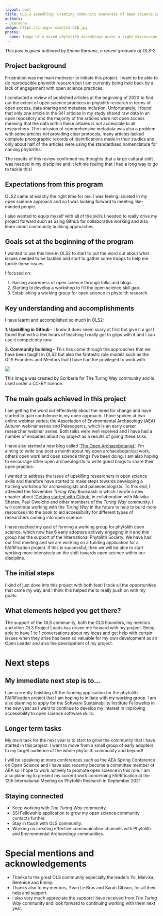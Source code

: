 ```yaml
---
layout: post
title: OLS-2 speedblog: Creating community awareness of open science in phytolith research
authors:
- EKaroune
image: https://i.imgur.com/CsmrC1B.jpg
photos:
  name: Image of a mixed phytolith assemblage under a light microscope.
---
```


_This post is guest authored by Emma Karoune, a recent graduate of OLS-2._ 

## Project background
Frustration was my main motivator to initiate this project. I want to be able to do reproducible phytolith research but I am currently being held back by a lack of engagement with open science practices.

I conducted a review of published articles at the beginning of 2020 to find out the extent of open science practices in phytolith research in terms of open access, data sharing and metadata inclusion. Unfortunately, I found that only one article in the 341 articles in my study shared raw data in an open repository and the majority of the articles were not open access meaning that the data within these articles is not accessible to all researchers. The inclusion of comprehensive metadata was also a problem with some articles not providing clear protocols, many articles lacked complete photographic records of identifications made in their studies and only about half of the articles were using the standardised nomenclature for naming phytoliths.

The results of this review confirmed my thoughts that a large cultural shift was needed in my discipline and it left me feeling that I had a long way to go to tackle this!

## Expectations from this program
OLS2 came at exactly the right time for me. I was feeling isolated in my open science approach and so I was looking forward to meeting like-minded people.

I also wanted to equip myself with all of the skills I needed to really drive my project forward such as using Github for collaborative working and also learn about community building approaches.

## Goals set at the beginning of the program
I wanted to use this time in OLS2 to start to put the word out about what issues needed to be tackled and start to gather some troops to help me tackle these issues.

I focused on:
1. Raising awareness of open science through talks and blogs.
2. Starting to develop a workshop to fill the open science skill gap.
3. Establishing a working group for open science in phytolith research.

## Key understanding and accomplishments
I have learnt and accomplished so much in OLS2:

**1. Upskilling in Github -** I know it does seem scary at first but give it a go! I found that with a few hours of teaching I really got to grips with it and I can use it competently now.

**2. Community building -** This has come through the approaches that we have been taught in OLS2 but also the fantastic role models such as the OLS Founders and Mentors that I have had the privileged to work with.


![](https://i.imgur.com/GeskTxh.jpg)

This image was created by Scriberia for The Turing Way community and is used under a CC-BY licence.

## The main goals achieved in this project
I am getting the word out effectively about the need for change and have started to gain confidence in my open approach. I have spoken at two online webinar series; the Association of Environmental Archaeology (AEA) Autumn webinar series and Palaeopercs, which is an early career researcher webinar series. Both talks were well received and I have had a number of enquiries about my project as a results of giving these talks.

I have also started a new blog called ['The Open Archaeobotanist'](https://ekaroune.github.io/The-Open-Archaeobotanist/). I'm aiming to write one post a month about my open archaeobotanical work, others open work and open science things I've been doing. I am also hoping to encourage other open archaeologists to write guest blogs to share their open practice.

I wanted to address the issue of upskilling researchers in open science skills and therefore have started to make steps towards developing a training workshop for archaeologists and palaeoecologists. To this end, I attended the November *Turing Way* Bookdash in which I wrote a new chapter about ['Getting started with Github'](https://the-turing-way.netlify.app/collaboration/github-novice.html) in collaboration with Malvika Sharan, Paul Owoicho and other members of the *Turing Way* community. I will continue working with the *Turing Way* in the future to help to build more resources into the book to aid accessibility for different types of researchers coming into open science.

I have reached my goal of forming a working group for phytolith open science, which now has 6 early adopters actively engaging in it and this group has the support of the International Phytolith Society. We have had our first meeting and we are working on a funding application for a FAIRification project. If this is successful, then we will be able to start working more intensively on the shift towards open science within our discipline.

## The initial steps
I kind of just dove into this project with both feet! I took all the opportunities that came my way and I think this helped me to really push on with my goals.

## What elements helped you get there?
The support of the OLS community, both the OLS Founders, my mentors and other OLS Project Leads has driven me forward with my project. Being able to have 1 to 1 conversations about my ideas and get help with certain issues when they arise has been so valuable for my own development as an Open Leader and also the development of my project.

# Next steps

## My immediate next step is to...
I am currently finishing off the funding application for the phytolith FAIRification project that I am hoping to initiate with my working group. I am also planning to apply for the Software Sustainability Institute Fellowship in the new year as I want to continue to develop my interest in improving accessibility to open science software skills.

## Longer term tasks
My main task for the next year is to start to grow the community that I have started in this project. I want to move from a small group of early adopters to my target audience of the whole phytolith community and beyond!

I will be speaking at more conferences such as the AEA Spring Conference on Open Science and I have also recently become a committee member of AEA so I hope to work actively to promote open science in this role. I am also planning to present my current work concerning FAIRification at the 12th International Meeting on Phytolith Research in September 2021.    

## Staying connected

* Keep working with *The Turing Way* community.
* SSI Fellowship application to grow my open science community contacts further.
* Stay in touch with OLS community.
* Working on creating effective communication channels with Phytolith and Environmental Archaeology communities.

# Special mentions and acknowledgements
* Thanks to the great OLS community especially the leaders Yo, Malvika, Berenice and Emmy.
* Thanks also to my mentors, Yvan Le Bras and Sarah Gibson, for all their help and support.
* I also very much appreciate the support I have received from *The Turing Way* community and look forward to continuing working with them next year.
